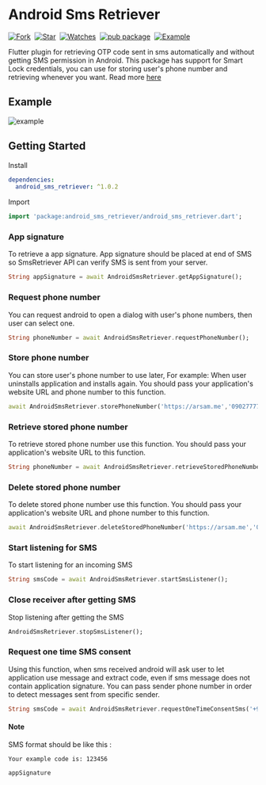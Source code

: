 # Android Sms Retriever 
[![Fork](https://img.shields.io/github/forks/arsamme/flutter-sms-retriever?style=social)](https://github.com/arsamme/flutter-sms-retriever/fork)&nbsp; [![Star](https://img.shields.io/github/stars/arsamme/flutter-sms-retriever?style=social)](https://github.com/arsamme/flutter-sms-retriever)&nbsp; [![Watches](https://img.shields.io/github/watchers/arsamme/flutter-sms-retriever?style=social)](https://github.com/arsamme/flutter-sms-retriever/)&nbsp; [![pub package](https://img.shields.io/pub/v/android_sms_retriever.svg)](https://pub.dartlang.org/packages/android_sms_retriever)&nbsp; [![Example](https://img.shields.io/badge/Example-Ex-success)](https://pub.dev/packages/android_sms_retriever/example)

Flutter plugin for retrieving OTP code sent in sms automatically and without getting SMS permission in Android. This package has support for Smart Lock credentials, you can use for storing user's phone number and retrieving whenever you want. Read more [here](https://developers.google.com/identity/sms-retriever/)

## Example
![example](https://user-images.githubusercontent.com/21082113/111798027-ecafe600-88de-11eb-902d-681bc42e2f4f.gif)


## Getting Started

Install
```yaml
dependencies:
  android_sms_retriever: ^1.0.2
```

Import
```dart
import 'package:android_sms_retriever/android_sms_retriever.dart';
```

### App signature
To retrieve a app signature. App signature should be placed at end of SMS so SmsRetriever API can verify SMS is sent from your server.
```dart
String appSignature = await AndroidSmsRetriever.getAppSignature();
```

### Request phone number
You can request android to open a dialog with user's phone numbers, then user can select one.
```dart
String phoneNumber = await AndroidSmsRetriever.requestPhoneNumber();
```

### Store phone number
You can store user's phone number to use later, For example: When user uninstalls application and installs again.
You should pass your application's website URL and phone number to this function.
```dart
await AndroidSmsRetriever.storePhoneNumber('https://arsam.me','09027777254');
```

### Retrieve stored phone number
To retrieve stored phone number use this function.
You should pass your application's website URL to this function.
```dart
String phoneNumber = await AndroidSmsRetriever.retrieveStoredPhoneNumber('https://arsam.me');
```

### Delete stored phone number
To delete stored phone number use this function.
You should pass your application's website URL and phone number to this function.
```dart
await AndroidSmsRetriever.deleteStoredPhoneNumber('https://arsam.me','09027777254');
```

### Start listening for SMS
To start listening for an incoming SMS
```dart
String smsCode = await AndroidSmsRetriever.startSmsListener();
```

### Close receiver after getting SMS
Stop listening after getting the SMS
```dart
AndroidSmsRetriever.stopSmsListener();
```

### Request one time SMS consent
Using this function, when sms received android will ask user to let application use message and extract code, even if sms message does not contain application signature.
You can pass sender phone number in order to detect messages sent from specific sender.
```dart
String smsCode = await AndroidSmsRetriever.requestOneTimeConsentSms('+9850003001');
```

#### Note
SMS format should be like this :

```text
Your example code is: 123456

appSignature
```
